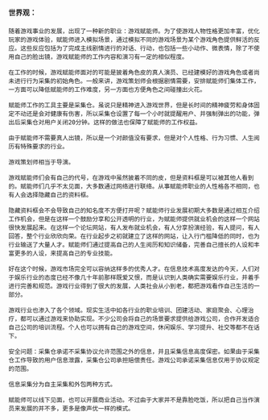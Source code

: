 #### 世界观：
    随着游戏事业的发展，出现了一种新的职业：游戏赋能师。为了使游戏人物性格更加丰富，优化玩家的游戏体验，赋能师进入模拟场景，通过模拟不同的游戏场景为某个游戏角色提供鲜活的反应。这些反应包括为了完成主线剧情进行的对话、行动，也包括一些小动作、微表情，除了不使用自己的脸出镜，游戏赋能师的工作内容和演习有一定的相似程度。

    在工作的时候，游戏赋能师面对的可能是披着角色皮的真人演员、已经建模好的游戏角色或者尚未进行行为采集的初始角色。一般来讲，游戏策划师会根据剧情需要，安排赋能师们集体工作，一方面可以降低赋能师的工作难度，另一方面也方便角色之间碰撞出火花。

    赋能师工作的工具主要是采集仓。虽说只是精神进入游戏世界，但是长时间的精神疲劳和身体固定不动还是会对健康有伤害，所以采集仓设置了每一个小时就提醒用户、并强制弹出的功能，弹出后采集仓对用户关闭20分钟。这样的做法也保障了赋能师的工作权益。

    由于赋能师不需要真人出镜，所以是一个对颜值没有要求，但是对个人性格、行为习惯、人生阅历有特殊要求的行业。

    游戏策划师相当于导演。

    游戏赋能师们会有自己的代号，在游戏中虽然披着不同的皮，但是资料框是可以被其他人看到的。赋能师们几乎不太见面，大多数通过网络进行联络。从事赋能师职业的人性格各不相同，也有人会选择隐藏自己的资料框。
    
    隐藏资料框会不会导致自己的知名度不方便打开呢？赋能师行业发展初期大多数是通过相互介绍工作机会，但是在这样一个鼓励分享和公开透明的行业，为赋能师提供就业机会的这样一个网站很快发展起来。在这样一个论坛网站，有人发布就业机会，有人分享扮演经验，有人提问，有人回答，整个行业欣欣向荣。在行业起步之初就建立了这样的网站，让入行门槛降低的同时，也为行业输送了大量人才。赋能师们通过提高自己的人生阅历和知识储备，完善自己擅长的人设和丰富更多的人设，来提高自己的专业技能。
    
    好在这个时候，游戏市场完全可以容纳这样多的优秀人才。在信息技术高度发达的今天，人们对于娱乐行业的态度已经不像几十年前那样既爱又恨，而是认识到人类确实需要娱乐行业，并着手进行完善和规范。游戏行业得到了很大的发展，人类社会从小到老，都把游戏看作自己生活的一部分。

    游戏行业也渗入了各个领域。现实生活中如各行业的职业培训、团建活动、家庭聚会、心理治疗，都可以通过游戏来协助实现。不少公司会将自己的场景要求提供给游戏公司，合作开发适合自己公司的培训流程。个人也可以拥有自己的游戏空间，休闲娱乐、学习提升、社交等都不在话下。

    安全问题：采集仓承诺不采集协议允许范围之外的信息，并且采集信息高度保密。如果由于采集仓工作导致的用户信息泄露，采集仓公司承担赔偿责任。游戏公司承诺采集信息仅用于协议规定的范围。

    信息采集分为自主采集和外包两种方式。

    赋能师可以线下见面，也可以开展商业活动。不过由于大家并不是靠脸吃饭，所以把自己当作演员来发展的并不多，更多是像声优一样的模式。

